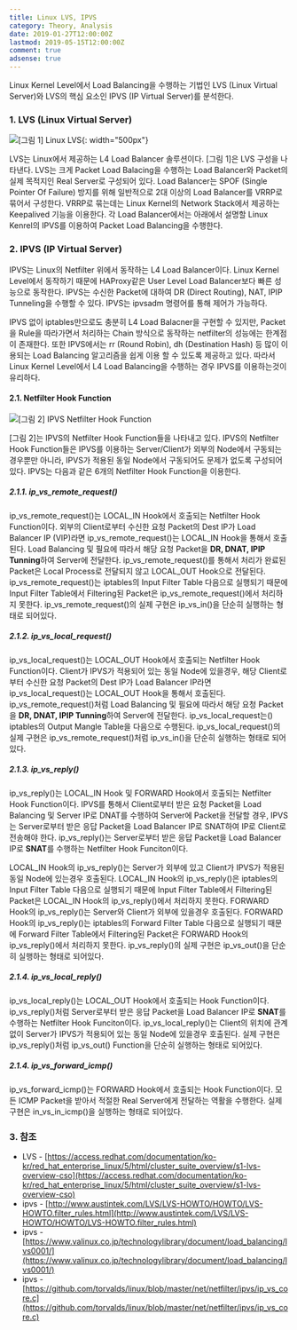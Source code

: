 ```yaml
---
title: Linux LVS, IPVS
category: Theory, Analysis
date: 2019-01-27T12:00:00Z
lastmod: 2019-05-15T12:00:00Z
comment: true
adsense: true
---
```


Linux Kernel Level에서 Load Balancing을 수행하는 기법인 LVS (Linux Virtual Server)와 LVS의 핵심 요소인 IPVS (IP Virtual Server)를 분석한다.

### 1. LVS (Linux Virtual Server)

![[그림 1] Linux LVS]({{site.baseurl}}/images/theory_analysis/Linux_LVS_IPVS/LVS.PNG){: width="500px"}

LVS는 Linux에서 제공하는 L4 Load Balancer 솔루션이다. [그림 1]은 LVS 구성을 나타낸다. LVS는 크게 Packet Load Balacing을 수행하는 Load Balancer와 Packet의 실제 목적지인 Real Server로 구성되어 있다. Load Balancer는 SPOF (Single Pointer Of Failure) 방지를 위해 일반적으로 2대 이상의 Load Balancer를 VRRP로 묶어서 구성한다. VRRP로 묶는데는 Linux Kernel의 Network Stack에서 제공하는 Keepalived 기능을 이용한다. 각 Load Balancer에서는 아래에서 설명할 Linux Kenrel의 IPVS를 이용하여 Packet Load Balancing을 수행한다.

### 2. IPVS (IP Virtual Server)

IPVS는 Linux의 Netfilter 위에서 동작하는 L4 Load Balancer이다. Linux Kernel Level에서 동작하기 때문에 HAProxy같은 User Level Load Balancer보다 빠른 성능으로 동작한다. IPVS는 수신한 Packet에 대하여 DR (Direct Routing), NAT, IPIP Tunneling을 수행할 수 있다. IPVS는 ipvsadm 명령어를 통해 제어가 가능하다.

IPVS 없이 iptables만으로도 충분히 L4 Load Balacner을 구현할 수 있지만, Packet을 Rule을 따라가면서 처리하는 Chain 방식으로 동작하는 netfilter의 성능에는 한계점이 존재한다. 또한 IPVS에서는 rr (Round Robin), dh (Destination Hash) 등 많이 이용되는 Load Balancing 알고리즘을 쉽게 이용 할 수 있도록 제공하고 있다. 따라서 Linux Kernel Level에서 L4 Load Balancing을 수행하는 경우 IPVS를 이용하는것이 유리하다.

#### 2.1. Netfilter Hook Function

![[그림 2] IPVS Netfilter Hook Function]({{site.baseurl}}/images/theory_analysis/Linux_LVS_IPVS/IPVS.PNG)

[그림 2]는 IPVS의 Netfilter Hook Function들을 나타내고 있다. IPVS의 Netfilter Hook Function들은 IPVS를 이용하는 Server/Client가 외부의 Node에서 구동되는 경우뿐만 아니라, IPVS가 적용된 동일 Node에서 구동되어도 문제가 없도록 구성되어 있다. IPVS는 다음과 같은 6개의 Netfilter Hook Function을 이용한다.

##### 2.1.1. ip_vs_remote_request()

ip_vs_remote_request()는 LOCAL_IN Hook에서 호출되는 Netfilter Hook Function이다. 외부의 Client로부터 수신한 요청 Packet의 Dest IP가 Load Balancer IP (VIP)라면 ip_vs_remote_request()는 LOCAL_IN Hook을 통해서 호출된다. Load Balancing 및 필요에 따라서 해당 요청 Packet을 **DR, DNAT, IPIP Tunning**하여 Server에 전달한다. ip_vs_remote_request()를 통해서 처리가 완료된 Packet은 Local Process로 전달되지 않고 LOCAL_OUT Hook으로 전달된다. ip_vs_remote_request()는 iptables의 Input Filter Table 다음으로 실행되기 때문에 Input Filter Table에서 Filtering된 Packet은 ip_vs_remote_request()에서 처리하지 못한다. ip_vs_remote_request()의 실제 구현은 ip_vs_in()을 단순히 실행하는 형태로 되어있다.

##### 2.1.2. ip_vs_local_request()

ip_vs_local_request()는 LOCAL_OUT Hook에서 호출되는 Netfilter Hook Function이다. Client가 IPVS가 적용되어 있는 동일 Node에 있을경우, 해당 Client로부터 수신한 요청 Packet의 Dest IP가 Load Balancer IP라면 ip_vs_local_request()는 LOCAL_OUT Hook을 통해서 호출된다. ip_vs_remote_request()처럼 Load Balancing 및 필요에 따라서 해당 요청 Packet을 **DR, DNAT, IPIP Tunning**하여 Server에 전달한다. ip_vs_local_request는() iptables의 Output Mangle Table을 다음으로 수행된다. ip_vs_local_request()의 실제 구현은 ip_vs_remote_request()처럼 ip_vs_in()을 단순히 실행하는 형태로 되어있다.

##### 2.1.3. ip_vs_reply()

ip_vs_reply()는 LOCAL_IN Hook 및 FORWARD Hook에서 호출되는 Netfilter Hook Function이다. IPVS를 통해서 Client로부터 받은 요청 Packet을 Load Balancing 및 Server IP로 DNAT를 수행하여 Server에 Packet을 전달할 경우, IPVS는 Server로부터 받은 응답 Packet을 Load Balancer IP로 SNAT하여 IP로 Client로 전송해야 한다. ip_vs_reply()는 Server로부터 받은 응답 Packet을 Load Balancer IP로 **SNAT**를 수행하는 Netfilter Hook Funciton이다.

LOCAL_IN Hook의 ip_vs_reply()는 Server가 외부에 있고 Client가 IPVS가 적용된 동일 Node에 있는경우 호출된다. LOCAL_IN Hook의 ip_vs_reply()은 iptables의 Input Filter Table 다음으로 실행되기 때문에 Input Filter Table에서 Filtering된 Packet은 LOCAL_IN Hook의 ip_vs_reply()에서 처리하지 못한다. FORWARD Hook의 ip_vs_reply()는 Server와 Client가 외부에 있을경우 호출된다. FORWARD Hook의 ip_vs_reply()는 iptables의 Forward Filter Table 다음으로 실행되기 때문에 Forward Filter Table에서 Filtering된 Packet은 FORWARD Hook의 ip_vs_reply()에서 처리하지 못한다. ip_vs_reply()의 실제 구현은 ip_vs_out()을 단순히 실행하는 형태로 되어있다.

##### 2.1.4. ip_vs_local_reply()

ip_vs_local_reply()는 LOCAL_OUT Hook에서 호출되는 Hook Function이다. ip_vs_reply()처럼 Server로부터 받은 응답 Packet을 Load Balancer IP로 **SNAT**를 수행하는 Netfilter Hook Funciton이다. ip_vs_local_reply()는 Client의 위치에 관계없이 Server가 IPVS가 적용되어 있는 동일 Node에 있을경우 호출된다. 실제 구현은 ip_vs_reply()처럼 ip_vs_out() Function을 단순히 실행하는 형태로 되어있다.

##### 2.1.4. ip_vs_forward_icmp()

ip_vs_forward_icmp()는 FORWARD Hook에서 호출되는 Hook Function이다. 모든 ICMP Packet을 받아서 적절한 Real Server에게 전달하는 역활을 수행한다. 실제 구현은 in_vs_in_icmp()을 실행하는 형태로 되어있다.

### 3. 참조

* LVS - [https://access.redhat.com/documentation/ko-kr/red_hat_enterprise_linux/5/html/cluster_suite_overview/s1-lvs-overview-cso](https://access.redhat.com/documentation/ko-kr/red_hat_enterprise_linux/5/html/cluster_suite_overview/s1-lvs-overview-cso)
* ipvs - [http://www.austintek.com/LVS/LVS-HOWTO/HOWTO/LVS-HOWTO.filter_rules.html](http://www.austintek.com/LVS/LVS-HOWTO/HOWTO/LVS-HOWTO.filter_rules.html)
* ipvs - [https://www.valinux.co.jp/technologylibrary/document/load_balancing/lvs0001/](https://www.valinux.co.jp/technologylibrary/document/load_balancing/lvs0001/)
* ipvs - [https://github.com/torvalds/linux/blob/master/net/netfilter/ipvs/ip_vs_core.c](https://github.com/torvalds/linux/blob/master/net/netfilter/ipvs/ip_vs_core.c)